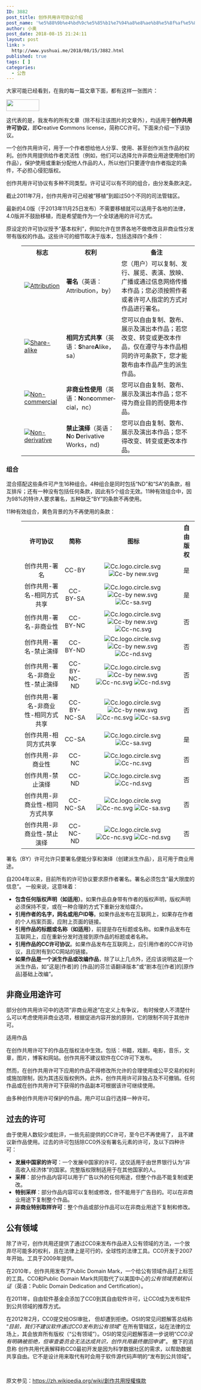 ```yaml
---
ID: 3882
post_title: 创作共用许可协议介绍
post_name: '%e5%88%9b%e4%bd%9c%e5%85%b1%e7%94%a8%e8%ae%b8%e5%8f%af%e5%8d%8f%e8%ae%ae%e4%bb%8b%e7%bb%8d'
author: 小奥
post_date: 2018-08-15 21:24:11
layout: post
link: >
  http://www.yushuai.me/2018/08/15/3882.html
published: true
tags: [ ]
categories:
  - 公告
---
```

大家可能已经看到，在我的每一篇文章下面，都有这样一张图片：

<img class="size-large aligncenter" src="https://dqhplhzz2008-1251830035.cos.ap-guangzhou.myqcloud.com/wp-content/themes/Snape/images/licenses.png" width="88" height="31" />

这代表的是，我发布的所有文章（除不标注该图片的文章外），均适用于<strong>创作共用许可协议</strong>，即<span class="LangWithName"><span lang="en" xml:lang="en"><strong>C</strong>reative <strong>C</strong>ommons license</span></span>，简称CC许可。下面来介绍一下该协议。

一个创作共用许可，用于一个作者想给他人分享、使用、甚至创作派生作品的权利。创作共用提供给作者灵活性（例如，他们可以选择允许非商业用途使用他们的作品），保护使用或重新分配他人作品的人，所以他们只要遵守由作者指定的条件，不必担心侵犯版权。

创作共用许可协议有多种不同类型。许可证可以有不同的组合，由分发条款决定。

截止2011年7月，创作共用许可己经被“移植”到超过50个不同的司法管辖区。

最新的4.0版（于2013年11月25日发布）不需要移植就可以适用于各地的法律，4.0版并不鼓励移植，而是希望能作为一个全球通用的许可方式。

原设定的许可协议授予“基本权利”，例如允许在世界各地不做修改且非商业性分发带有版权的作品。这些许可的细节取决于版本，包括选择四个条件：
<dl>
 	<dd>
<table class="wikitable">
<tbody>
<tr>
<th style="text-align: center;">标志</th>
<th style="text-align: center;">权利</th>
<th style="text-align: center;">备注</th>
</tr>
<tr>
<td><a class="image" title="Attribution" href="https://zh.wikipedia.org/wiki/File:Cc-by_new.svg" target="_blank" rel="nofollow noopener"><img class="alignleft" src="https://upload.wikimedia.org/wikipedia/commons/thumb/3/3c/Cc-by_new.svg/40px-Cc-by_new.svg.png" alt="Attribution" /></a></td>
<td style="text-align: left;"><strong>署名</strong>（<span class="LangWithName">英语：<span lang="en" xml:lang="en">Attribution</span></span>，by）</td>
<td style="text-align: left;">您（用户）可以复制、发行、展览、表演、放映、广播或通过信息网络传播本作品；您必须按照作者或者许可人指定的方式对作品进行署名。</td>
</tr>
<tr>
<td><a class="image" title="Share-alike" href="https://zh.wikipedia.org/wiki/File:Cc-sa.svg" target="_blank" rel="nofollow noopener"><img class="alignleft" src="https://upload.wikimedia.org/wikipedia/commons/thumb/2/29/Cc-sa.svg/40px-Cc-sa.svg.png" alt="Share-alike" /></a></td>
<td><strong>相同方式共享</strong>（<span class="LangWithName">英语：<span lang="en" xml:lang="en"><strong>S</strong>hare<strong>A</strong>like</span></span>，sa）</td>
<td>您可以自由复制、散布、展示及演出本作品；若您改变、转变或更改本作品，仅在遵守与本作品相同的许可条款下，您才能散布由本作品产生的派生作品。</td>
</tr>
<tr>
<td><a class="image" title="Non-commercial" href="https://zh.wikipedia.org/wiki/File:Cc-nc.svg" target="_blank" rel="nofollow noopener"><img class="alignleft" src="https://upload.wikimedia.org/wikipedia/commons/thumb/d/db/Cc-nc.svg/40px-Cc-nc.svg.png" alt="Non-commercial" /></a></td>
<td><strong>非商业性使用</strong>（<span class="LangWithName">英语：<span lang="en" xml:lang="en"><strong>N</strong>on<strong>c</strong>ommercial</span></span>，nc）</td>
<td>您可以自由复制、散布、展示及演出本作品；您不得为商业目的而使用本作品。</td>
</tr>
<tr>
<td style="text-align: left;"><a class="image" title="Non-derivative" href="https://zh.wikipedia.org/wiki/File:Cc-nd.svg" target="_blank" rel="nofollow noopener"><img class="alignleft" src="https://upload.wikimedia.org/wikipedia/commons/thumb/c/c7/Cc-nd.svg/40px-Cc-nd.svg.png" alt="Non-derivative" /></a></td>
<td style="text-align: left;"><strong>禁止演绎</strong>（<span class="LangWithName">英语：<span lang="en" xml:lang="en"><strong>N</strong>o <strong>D</strong>erivative Works</span></span>，nd)</td>
<td style="text-align: left;">您可以自由复制、散布、展示及演出本作品；您不得改变、转变或更改本作品。</td>
</tr>
</tbody>
</table>
</dd>
</dl>
<h3><span class="mw-headline">组合</span></h3>
混合搭配这些条件可产生16种组合。4种组合是同时包括“ND”和“SA”的条款，相互排斥；还有一种没有包括任何条款，因此有5个组合无效。11种有效组合中，因为98%的特许人要求署名，五种缺乏“BY”的条款不再使用。

11种有效组合，黄色背景的为不再使用的条款：
<dl>
 	<dd>
<table class="wikitable">
<tbody>
<tr>
<th style="text-align: center;" scope="col">许可协议</th>
<th style="text-align: center;" scope="col">简称</th>
<th style="text-align: center;" scope="col">图标</th>
<th style="text-align: center;" scope="col">自由版权</th>
</tr>
<tr align="center">
<td>创作共用-署名</td>
<td>CC-BY</td>
<td><img class="alignleft" src="https://upload.wikimedia.org/wikipedia/commons/thumb/a/a3/Cc.logo.circle.svg/25px-Cc.logo.circle.svg.png" alt="Cc.logo.circle.svg" /> <img class="alignleft" src="https://upload.wikimedia.org/wikipedia/commons/thumb/3/3c/Cc-by_new.svg/25px-Cc-by_new.svg.png" alt="Cc-by new.svg" /></td>
<td>是</td>
</tr>
<tr align="center">
<td>创作共用-署名-相同方式共享</td>
<td>CC-BY-SA</td>
<td><img class="alignleft" src="https://upload.wikimedia.org/wikipedia/commons/thumb/a/a3/Cc.logo.circle.svg/25px-Cc.logo.circle.svg.png" alt="Cc.logo.circle.svg" /> <img class="alignleft" src="https://upload.wikimedia.org/wikipedia/commons/thumb/3/3c/Cc-by_new.svg/25px-Cc-by_new.svg.png" alt="Cc-by new.svg" /> <img class="alignleft" src="https://upload.wikimedia.org/wikipedia/commons/thumb/2/29/Cc-sa.svg/25px-Cc-sa.svg.png" alt="Cc-sa.svg" /></td>
<td>是</td>
</tr>
<tr align="center">
<td>创作共用-署名-非商业性</td>
<td>CC-BY-NC</td>
<td><img class="alignleft" src="https://upload.wikimedia.org/wikipedia/commons/thumb/a/a3/Cc.logo.circle.svg/25px-Cc.logo.circle.svg.png" alt="Cc.logo.circle.svg" /> <img class="alignleft" src="https://upload.wikimedia.org/wikipedia/commons/thumb/3/3c/Cc-by_new.svg/25px-Cc-by_new.svg.png" alt="Cc-by new.svg" /> <img class="alignleft" src="https://upload.wikimedia.org/wikipedia/commons/thumb/d/db/Cc-nc.svg/25px-Cc-nc.svg.png" alt="Cc-nc.svg" /></td>
<td>否</td>
</tr>
<tr align="center">
<td>创作共用-署名-禁止演绎</td>
<td>CC-BY-ND</td>
<td><img class="alignleft" src="https://upload.wikimedia.org/wikipedia/commons/thumb/a/a3/Cc.logo.circle.svg/25px-Cc.logo.circle.svg.png" alt="Cc.logo.circle.svg" /> <img class="alignleft" src="https://upload.wikimedia.org/wikipedia/commons/thumb/3/3c/Cc-by_new.svg/25px-Cc-by_new.svg.png" alt="Cc-by new.svg" /> <img class="alignleft" src="https://upload.wikimedia.org/wikipedia/commons/thumb/c/c7/Cc-nd.svg/25px-Cc-nd.svg.png" alt="Cc-nd.svg" /></td>
<td>否</td>
</tr>
<tr align="center">
<td>创作共用-署名-非商业性-禁止演绎</td>
<td>CC-BY-NC-ND</td>
<td><img class="alignleft" src="https://upload.wikimedia.org/wikipedia/commons/thumb/a/a3/Cc.logo.circle.svg/25px-Cc.logo.circle.svg.png" alt="Cc.logo.circle.svg" /> <img class="alignleft" src="https://upload.wikimedia.org/wikipedia/commons/thumb/3/3c/Cc-by_new.svg/25px-Cc-by_new.svg.png" alt="Cc-by new.svg" /> <img class="alignleft" src="https://upload.wikimedia.org/wikipedia/commons/thumb/d/db/Cc-nc.svg/25px-Cc-nc.svg.png" alt="Cc-nc.svg" /> <img class="alignleft" src="https://upload.wikimedia.org/wikipedia/commons/thumb/c/c7/Cc-nd.svg/25px-Cc-nd.svg.png" alt="Cc-nd.svg" /></td>
<td>否</td>
</tr>
<tr align="center">
<td>创作共用-署名-非商业性-相同方式共享</td>
<td>CC-BY-NC-SA</td>
<td><img class="alignleft" src="https://upload.wikimedia.org/wikipedia/commons/thumb/a/a3/Cc.logo.circle.svg/25px-Cc.logo.circle.svg.png" alt="Cc.logo.circle.svg" /> <img class="alignleft" src="https://upload.wikimedia.org/wikipedia/commons/thumb/3/3c/Cc-by_new.svg/25px-Cc-by_new.svg.png" alt="Cc-by new.svg" /> <img class="alignleft" src="https://upload.wikimedia.org/wikipedia/commons/thumb/d/db/Cc-nc.svg/25px-Cc-nc.svg.png" alt="Cc-nc.svg" /> <img class="alignleft" src="https://upload.wikimedia.org/wikipedia/commons/thumb/2/29/Cc-sa.svg/25px-Cc-sa.svg.png" alt="Cc-sa.svg" /></td>
<td>否</td>
</tr>
<tr align="center">
<td>创作共用-相同方式共享</td>
<td>CC-SA</td>
<td><img class="alignleft" src="https://upload.wikimedia.org/wikipedia/commons/thumb/a/a3/Cc.logo.circle.svg/25px-Cc.logo.circle.svg.png" alt="Cc.logo.circle.svg" /> <img class="alignleft" src="https://upload.wikimedia.org/wikipedia/commons/thumb/2/29/Cc-sa.svg/25px-Cc-sa.svg.png" alt="Cc-sa.svg" /></td>
<td>是</td>
</tr>
<tr align="center">
<td>创作共用-非商业性</td>
<td>CC-NC</td>
<td><img class="alignleft" src="https://upload.wikimedia.org/wikipedia/commons/thumb/a/a3/Cc.logo.circle.svg/25px-Cc.logo.circle.svg.png" alt="Cc.logo.circle.svg" /> <img class="alignleft" src="https://upload.wikimedia.org/wikipedia/commons/thumb/d/db/Cc-nc.svg/25px-Cc-nc.svg.png" alt="Cc-nc.svg" /></td>
<td>否</td>
</tr>
<tr align="center">
<td>创作共用-禁止演绎</td>
<td>CC-ND</td>
<td><img class="alignleft" src="https://upload.wikimedia.org/wikipedia/commons/thumb/a/a3/Cc.logo.circle.svg/25px-Cc.logo.circle.svg.png" alt="Cc.logo.circle.svg" /> <img class="alignleft" src="https://upload.wikimedia.org/wikipedia/commons/thumb/c/c7/Cc-nd.svg/25px-Cc-nd.svg.png" alt="Cc-nd.svg" /></td>
<td>否</td>
</tr>
<tr align="center">
<td>创作共用-非商业性-相同方式共享</td>
<td>CC-NC-SA</td>
<td><img class="alignleft" src="https://upload.wikimedia.org/wikipedia/commons/thumb/a/a3/Cc.logo.circle.svg/25px-Cc.logo.circle.svg.png" alt="Cc.logo.circle.svg" /> <img class="alignleft" src="https://upload.wikimedia.org/wikipedia/commons/thumb/d/db/Cc-nc.svg/25px-Cc-nc.svg.png" alt="Cc-nc.svg" /> <img class="alignleft" src="https://upload.wikimedia.org/wikipedia/commons/thumb/2/29/Cc-sa.svg/25px-Cc-sa.svg.png" alt="Cc-sa.svg" /></td>
<td>否</td>
</tr>
<tr align="center">
<td>创作共用-非商业性-禁止演绎</td>
<td>CC-NC-ND</td>
<td><img class="alignleft" src="https://upload.wikimedia.org/wikipedia/commons/thumb/a/a3/Cc.logo.circle.svg/25px-Cc.logo.circle.svg.png" alt="Cc.logo.circle.svg" /> <img class="alignleft" src="https://upload.wikimedia.org/wikipedia/commons/thumb/d/db/Cc-nc.svg/25px-Cc-nc.svg.png" alt="Cc-nc.svg" /> <img class="alignleft" src="https://upload.wikimedia.org/wikipedia/commons/thumb/c/c7/Cc-nd.svg/25px-Cc-nd.svg.png" alt="Cc-nd.svg" /></td>
<td>否</td>
</tr>
</tbody>
</table>
</dd>
</dl>
署名（BY）许可允许只要署名便能分享和演绎（创建派生作品），且可用于商业用途。

自2004年以来，目前所有的许可协议要求原作者署名。署名必须包含“最大限度的信息”。 一般来说，这意味着：
<ul>
 	<li><strong>包含任何版权声明（如适用）</strong>。如果作品自身带有作者的版权声明，版权声明必须保持不变，或在一种合理的方式下重新分发给媒介。</li>
 	<li><strong>引用作者的名字，网名或用户ID等</strong>。如果作品发布在互联网上，如果存在作者的个人档案页面，应附上页面的链接。</li>
 	<li><strong>引用作品的标题或名称（如适用）</strong>，前提是存在标题或名称。如果作品发布在互联网上，应在重新分发时连接到原作品的标题或者名称。</li>
 	<li><strong>引用作品的CC许可协议</strong>。如果作品发布在互联网上，应引用作者的CC许可协议，且应附有到CC网站的链接。</li>
 	<li><strong>如果作品是一个派生作品或改编作品</strong>，除了以上几点外，还应该说明这是一个派生作品，如“这是[作者]的 [作品]的芬兰语翻译版本”或“剧本在[作者]的[原作品]基础上改编”。</li>
</ul>
<h2><span class="mw-headline">非商业用途许可</span></h2>
部分创作共用许可中的选项“非商业用途”在定义上有争议， 有时候使人不清楚什么可以考虑使用非商业选项，根据促进内容开放的原则，它的限制不同于其他许可。

<span class="mw-headline">适用作品</span>

在创作共用许可下的作品在版权法中生效。包括：书籍，戏剧，电影，音乐，文章，图片，博客和网站。创作共用不建议软件在CC许可下发布。

然而，在创作共用许可下应用的作品不得修改所允许的合理使用或公平交易的权利或施加限制，因为其违反版权例外。此外，创作共用许可非独占及不可撤销。任何作品或在创作共用许可下获得的作品副本可根据该许可继续使用。

由多种创作共用许可保护的作品，用户可以自行选择一种许可。
<h2><span class="mw-headline">过去的许可</span></h2>
由于使用人数较少或批评，一些先前提供的CC许可，至今已不再使用了， 且不建议新作品使用。过去的许可包括除CC0外没有署名元素的许可，及以下四种许可：
<ul>
 	<li><strong>发展中国家的许可</strong>：一个发展中国家的许可，这仅适用于由世界银行认为“非高收入经济体”的国家。完整版权限制适用于在其他国家的人。</li>
 	<li><strong>采样</strong>：部分作品内容可以用于广告以外的任何用途，但整个作品不能复制或更改。</li>
 	<li><strong>特别采样</strong>：部分作品内容可以复制或修改，但不能用于广告目的。可以在非商业用途下复制整个作品。</li>
 	<li><strong>非商业特别取样许可</strong>：整个作品或部分作品可以在非商业用途下复制和修改。</li>
</ul>
<h2><span class="mw-headline">公有领域</span></h2>
除了许可，创作共用还提供了通过CC0来发布作品进入公有领域的方法，一个放弃尽可能多的权利，且在法律上是可行的，全球性的法律工具。CC0开发于2007年开始。工具于2009年提供。

在2010年，创作共用发布了Public Domain Mark，一个给公有领域作品打上标签的工具。CC0和Public Domain Mark共同取代了以美国中心的<em>公有领域贡献和认证</em>（<span class="LangWithName">英语：<span lang="en" xml:lang="en">Public Domain Dedication and Certification</span></span>）。

在2011年，自由软件基金会添加了CC0到其自由软件许可，让CC0成为发布软件到公共领域的推荐方式。

在2012年2月，CC0提交给OSI审批， 但却遭到拒绝。OSI的常见问题解答总结称 “<em>目前，我们不建议软件通过CC0发布到公有领域</em>” 在所有管辖区，站在法律的立场上，其会放弃所有版权（“公有领域”）。OSI的常见问题解答进一步说明“<em>CC0没有明确被拒绝，但审查委员会无法达成共识，创作共用最终撤回申请</em>”。 撤下的消息称 创作共用代表解释称CC0最初开发是因为科学数据社区的需求，以帮助数据共享自由。它不是设计用来取代有时会用于软件源代码声明的“发布到公共领域”。

&nbsp;

原文参见：https://zh.wikipedia.org/wiki/創作共用授權條款